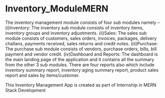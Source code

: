 # Inventory_ModuleMERN
The inventory management module consists of four sub modules namely – 
(i)Inventory: The inventory sub module consists of inventory items, inventory groups and inventory adjustments. 
(ii)Sales: The sales sub module consists of customers, sales orders, invoices, packages, delivery challans, payments received, sales returns and credit notes.
(iii)Purchase: The purchase sub module consists of vendors, purchase orders, bills, bill payment and vendor credit.
(iv)Dashboard and Reports: The dashboard is the main landing page of the application and it contains all the summary from the other 3 sub modules. There are four reports also which include inventory summary report, inventory aging summary report, product sales report and sales by items/customer.

This Inventory Management App is created as part of Internship in MERN Stack Development
